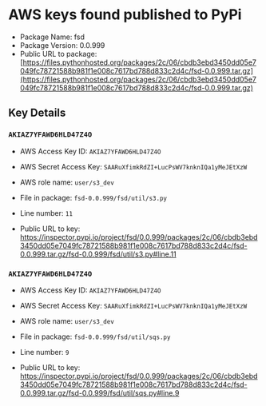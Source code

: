 # AWS keys found published to PyPi

* Package Name: fsd
* Package Version: 0.0.999
* Public URL to package: [https://files.pythonhosted.org/packages/2c/06/cbdb3ebd3450dd05e7049fc78721588b981f1e008c7617bd788d833c2d4c/fsd-0.0.999.tar.gz](https://files.pythonhosted.org/packages/2c/06/cbdb3ebd3450dd05e7049fc78721588b981f1e008c7617bd788d833c2d4c/fsd-0.0.999.tar.gz)

## Key Details

### `AKIAZ7YFAWD6HLD47Z4O`

* AWS Access Key ID: `AKIAZ7YFAWD6HLD47Z4O`
* AWS Secret Access Key: `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` 
* AWS role name: `user/s3_dev`
* File in package: `fsd-0.0.999/fsd/util/s3.py`
* Line number: `11`

* Public URL to key: https://inspector.pypi.io/project/fsd/0.0.999/packages/2c/06/cbdb3ebd3450dd05e7049fc78721588b981f1e008c7617bd788d833c2d4c/fsd-0.0.999.tar.gz/fsd-0.0.999/fsd/util/s3.py#line.11



### `AKIAZ7YFAWD6HLD47Z4O`

* AWS Access Key ID: `AKIAZ7YFAWD6HLD47Z4O`
* AWS Secret Access Key: `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` 
* AWS role name: `user/s3_dev`
* File in package: `fsd-0.0.999/fsd/util/sqs.py`
* Line number: `9`

* Public URL to key: https://inspector.pypi.io/project/fsd/0.0.999/packages/2c/06/cbdb3ebd3450dd05e7049fc78721588b981f1e008c7617bd788d833c2d4c/fsd-0.0.999.tar.gz/fsd-0.0.999/fsd/util/sqs.py#line.9


